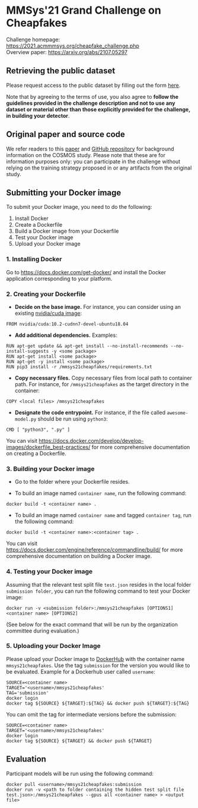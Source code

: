 # MMSys'21 Grand Challenge on Cheapfakes

Challenge homepage: https://2021.acmmmsys.org/cheapfake_challenge.php  
Overview paper: https://arxiv.org/abs/2107.05297


## Retrieving the public dataset 

Please request access to the public dataset by filling out the form [here](https://forms.gle/kTY4cZPfFKCG35YLA). 

Note that by agreeing to the terms of use, you also agree to **follow the guidelines provided in the challenge description and not to use any dataset or material other than those explicitly provided for the challenge, in building your detector**.


## Original paper and source code

We refer readers to this [paper](https://arxiv.org/abs/2101.06278) and [GitHub repository](https://github.com/shivangi-aneja/COSMOS) for background information on the COSMOS study. Please note that these are for information purposes only: you can participate in the challenge without relying on the training strategy proposed in or any artifacts from the original study.


## Submitting your Docker image

To submit your Docker image, you need to do the following:
1. Install Docker
2. Create a Dockerfile
3. Build a Docker image from your Dockerfile
4. Test your Docker image
5. Upload your Docker image


### 1. Installing Docker

Go to https://docs.docker.com/get-docker/ and install the Docker application corresponding to your platform.


### 2. Creating your Dockerfile

- **Decide on the base image.** For instance, you can consider using an existing [nvidia/cuda image](https://hub.docker.com/r/nvidia/cuda/tags): 

```
FROM nvidia/cuda:10.2-cudnn7-devel-ubuntu18.04
```

- **Add additional dependencies.** Examples:

```
RUN apt-get update && apt-get install --no-install-recommends --no-install-suggests -y <some package>
RUN apt-get install <some package>
RUN apt-get -y install <some package>
RUN pip3 install -r /mmsys21cheapfakes/requirements.txt
```


- **Copy necessary files.** Copy necessary files from local path to container path. For instance, for `/mmsys21cheapfakes` as the target directory in the container:

```
COPY <local files> /mmsys21cheapfakes
```


- **Designate the code entrypoint.** For instance, if the file called `awesome-model.py` should be run using `python3`:  

```
CMD [ "python3", ".py" ]
```

You can visit https://docs.docker.com/develop/develop-images/dockerfile_best-practices/ for more comprehensive documentation on creating a Dockerfile.


### 3. Building your Docker image

- Go to the folder where your Dockerfile resides.

- To build an image named `container name`, run the following command: 

```
docker build -t <container name> .
```

- To build an image named `container name` and tagged `container tag`, run the following command: 

```
docker build -t <container name>:<container tag> .
```

You can visit https://docs.docker.com/engine/reference/commandline/build/ for more comprehensive documentation on building a Docker image.


### 4. Testing your Docker image

Assuming that the relevant test split file `test.json` resides in the local folder `submission folder`, you can run the following command to test your Docker image:

```
docker run -v <submission folder>:/mmsys21cheapfakes [OPTIONS1] <container name> [OPTIONS2]
```

(See below for the exact command that will be run by the organization committee during evaluation.)


### 5. Uploading your Docker Image

Please upload your Docker image to [DockerHub](https://hub.docker.com/) with the container name `mmsys21cheapfakes`. Use the tag `submission` for the version you would like to be evaluated. Example for a Dockerhub user called `username`:

```
SOURCE=<container name>
TARGET='<username>/mmsys21cheapfakes'
TAG='submission'
docker login
docker tag ${SOURCE} ${TARGET}:${TAG} && docker push ${TARGET}:${TAG}
```

You can omit the tag for intermediate versions before the submission:

```
SOURCE=<container name>
TARGET='<username>/mmsys21cheapfakes'
docker login
docker tag ${SOURCE} ${TARGET} && docker push ${TARGET}
```


## Evaluation

Participant models will be run using the following command: 

```
docker pull <username>/mmsys21cheapfakes:submission
docker run -v <path to folder containing the hidden test split file test.json>:/mmsys21cheapfakes --gpus all <container name> > <output file>
```
